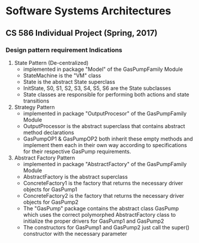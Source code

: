 # Software Systems Architectures
## CS 586 Individual Project (Spring, 2017)

### Design pattern requirement Indications

1. State Pattern (De-centralized)
    - implemented in package "Model" of the GasPumpFamily Module
    - StateMachine is the "VM" class
    - State is the abstract State superclass
    - InitState, S0, S1, S2, S3, S4, S5, S6 are the State subclasses 
    - State classes are responsible for performing both actions and state transitions
2. Strategy Pattern
    - implemented in package "OutputProcesor" of the GasPumpFamily Module
    - OutputProcessor is the abstract superclass that contains abstract method declarations
    - GasPumpOP1 & GasPumpOP2 both inherit these empty methods and implement them each in their own way
    according to specifications for their respective GasPump requirements.
3. Abstract Factory Pattern
    - implemented in package "AbstractFactory" of the GasPumpFamily Module
    - AbstractFactory is the abstract superclass
    - ConcreteFactory1 is the factory that returns the necessary driver objects for GasPump1
    - ConcreteFactory2 is the factory that returns the necessary driver objects for GasPump2
    - The "GasPump" package contains the abstract class GasPump which uses the correct polymorphed AbstractFactory
    class to initialize the proper drivers for GasPump1 and GasPump2
    - The constructors for GasPump1 and GasPump2 just call the super() constructor with the necessary parameter

